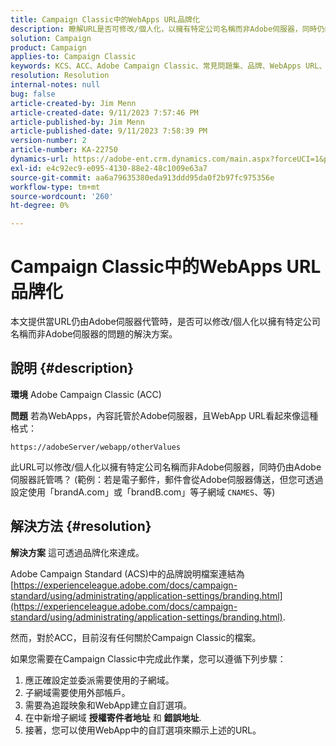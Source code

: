```yaml
---
title: Campaign Classic中的WebApps URL品牌化
description: 瞭解URL是否可修改/個人化，以擁有特定公司名稱而非Adobe伺服器，同時仍由Adobe伺服器託管。
solution: Campaign
product: Campaign
applies-to: Campaign Classic
keywords: KCS、ACC、Adobe Campaign Classic、常見問題集、品牌、WebApps URL、Adobe Campaign Standard、ACS
resolution: Resolution
internal-notes: null
bug: false
article-created-by: Jim Menn
article-created-date: 9/11/2023 7:57:46 PM
article-published-by: Jim Menn
article-published-date: 9/11/2023 7:58:39 PM
version-number: 2
article-number: KA-22750
dynamics-url: https://adobe-ent.crm.dynamics.com/main.aspx?forceUCI=1&pagetype=entityrecord&etn=knowledgearticle&id=c2bc4177-dd50-ee11-be6f-6045bd006239
exl-id: e4c92ec9-e095-4130-88e2-48c1009e63a7
source-git-commit: aa6a79635380eda913ddd95da0f2b97fc975356e
workflow-type: tm+mt
source-wordcount: '260'
ht-degree: 0%

---
```


# Campaign Classic中的WebApps URL品牌化


本文提供當URL仍由Adobe伺服器代管時，是否可以修改/個人化以擁有特定公司名稱而非Adobe伺服器的問題的解決方案。

## 說明 {#description}


<b>環境</b>
Adobe Campaign Classic (ACC)

<b>問題</b>
若為WebApps，內容託管於Adobe伺服器，且WebApp URL看起來像這種格式：

`https://adobeServer/webapp/otherValues`

此URL可以修改/個人化以擁有特定公司名稱而非Adobe伺服器，同時仍由Adobe伺服器託管嗎？
(範例：若是電子郵件，郵件會從Adobe伺服器傳送，但您可透過設定使用「brandA.com」或「brandB.com」等子網域 `CNAMES`、等)


## 解決方法 {#resolution}


<b>解決方案</b>
這可透過品牌化來達成。

Adobe Campaign Standard (ACS)中的品牌說明檔案連結為 [https://experienceleague.adobe.com/docs/campaign-standard/using/administrating/application-settings/branding.html](https://experienceleague.adobe.com/docs/campaign-standard/using/administrating/application-settings/branding.html).


然而，對於ACC，目前沒有任何關於Campaign Classic的檔案。

如果您需要在Campaign Classic中完成此作業，您可以遵循下列步驟：
1. 應正確設定並委派需要使用的子網域。
2. 子網域需要使用外部帳戶。
3. 需要為追蹤映象和WebApp建立自訂選項。
4. 在中新增子網域 <b>授權寄件者地址</b> 和 <b>錯誤地址</b>.
5. 接著，您可以使用WebApp中的自訂選項來顯示上述的URL。
